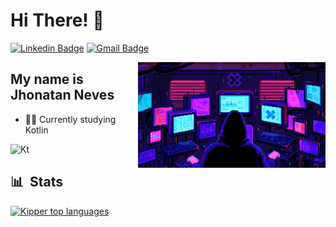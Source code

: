 <h1>Hi There! 👋</h1>

[![Linkedin Badge](https://img.shields.io/badge/-LinkedIn-6633cc?style=flat-square&logo=Linkedin&logoColor=white&link=https://www.linkedin.com/in/jhonatan-neves-0b5626226/)](https://www.linkedin.com/in/jhonatan-neves-0b5626226/)
[![Gmail Badge](https://img.shields.io/badge/-nevesjn2@gmail.com-6633cc?style=flat-square&logo=Gmail&logoColor=white&link=mailto:nevesjn2@gmail.com)](nevesjn2@gmail.com)

<img align="right" alt="Code image" src=".github/workflows/img.jpg"  width="300px" />
 
 ## My name is Jhonatan Neves
  - 👩‍💻 Currently studying Kotlin  
  
  <img alt="Kt" src="https://img.shields.io/badge/-Kotlin-05122A?style=flat&logo=kotlin">
      
  ## 📊 &nbsp;Stats
  
  <div align="left">  
  
   [![Kipper top languages](https://github-readme-stats.vercel.app/api/top-langs/?username=jhonatanneves&theme=blue-white)](https://github.com/anuraghazra/github-readme-stats)  
  
</div>
   
 

    
